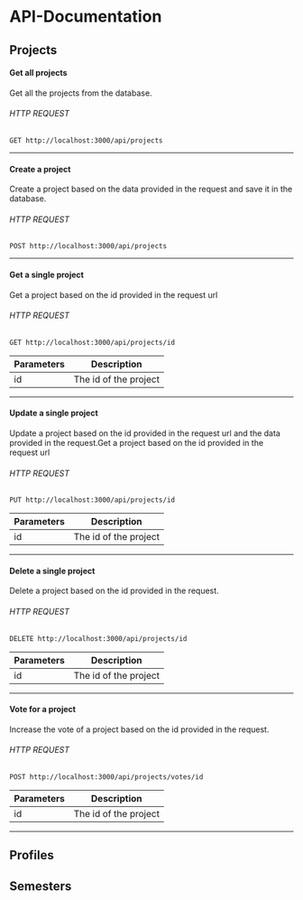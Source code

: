 # API-Documentation

## Projects

#### Get all projects
Get all the projects from the database.
###### HTTP REQUEST
`GET http://localhost:3000/api/projects`

***

#### Create a project
Create a project based on the data provided in the request and save it in the database.
###### HTTP REQUEST
`POST http://localhost:3000/api/projects`

***

#### Get a single project
Get a project based on the id provided in the request url
###### HTTP REQUEST
`GET http://localhost:3000/api/projects/id`

Parameters | Description
--- | ---
id | The id of the project

***

#### Update a single project
Update a project based on the id provided in the request url and the data provided in the request.Get a project based on the id provided in the request url
###### HTTP REQUEST
`PUT http://localhost:3000/api/projects/id`

Parameters | Description
--- | ---
id | The id of the project

***

#### Delete a single project
Delete a project based on the id provided in the request.
###### HTTP REQUEST
`DELETE http://localhost:3000/api/projects/id`

Parameters | Description
--- | ---
id | The id of the project

***

#### Vote for a project
Increase the vote of a project based on the id provided in the request.
###### HTTP REQUEST
`POST http://localhost:3000/api/projects/votes/id`

Parameters | Description
--- | ---
id | The id of the project

***

## Profiles

## Semesters
